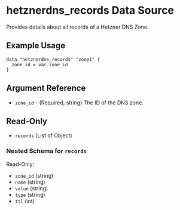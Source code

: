 # hetznerdns_records Data Source

Provides details about all records of a Hetzner DNS Zone.

## Example Usage

```hcl
data "hetznerdns_records" "zone1" {
  zone_id = var.zone_id
}
```

## Argument Reference

- `zone_id` - (Required, string) The ID of the DNS zone.

## Read-Only

- `records` (List of Object)

### Nested Schema for `records`

Read-Only:

- `zone_id` (string)
- `name` (string)
- `value` (string)
- `type` (string)
- `ttl` (int)
